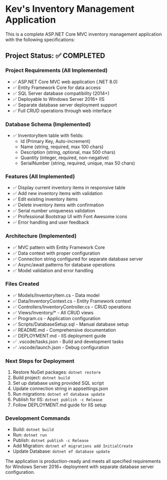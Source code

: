 # Kev's Inventory Management Application

This is a complete ASP.NET Core MVC inventory management application with the following specifications:

## Project Status: ✅ COMPLETED

### Project Requirements (All Implemented)
- ✅ ASP.NET Core MVC web application (.NET 8.0)
- ✅ Entity Framework Core for data access
- ✅ SQL Server database compatibility (2014+)
- ✅ Deployable to Windows Server 2016+ IIS
- ✅ Separate database server deployment support
- ✅ Full CRUD operations through web interface

### Database Schema (Implemented)
- ✅ InventoryItem table with fields:
  - Id (Primary Key, Auto-increment)
  - Name (string, required, max 100 chars)
  - Description (string, optional, max 500 chars)
  - Quantity (integer, required, non-negative)
  - SerialNumber (string, required, unique, max 50 chars)

### Features (All Implemented)
- ✅ Display current inventory items in responsive table
- ✅ Add new inventory items with validation
- ✅ Edit existing inventory items
- ✅ Delete inventory items with confirmation
- ✅ Serial number uniqueness validation
- ✅ Professional Bootstrap UI with Font Awesome icons
- ✅ Error handling and user feedback

### Architecture (Implemented)
- ✅ MVC pattern with Entity Framework Core
- ✅ Data context with proper configuration
- ✅ Connection string configured for separate database server
- ✅ Async/await patterns for database operations
- ✅ Model validation and error handling

### Files Created
- ✅ Models/InventoryItem.cs - Data model
- ✅ Data/InventoryContext.cs - Entity Framework context
- ✅ Controllers/InventoryController.cs - CRUD operations
- ✅ Views/Inventory/* - All CRUD views
- ✅ Program.cs - Application configuration
- ✅ Scripts/DatabaseSetup.sql - Manual database setup
- ✅ README.md - Comprehensive documentation
- ✅ DEPLOYMENT.md - IIS deployment guide
- ✅ .vscode/tasks.json - Build and development tasks
- ✅ .vscode/launch.json - Debug configuration

### Next Steps for Deployment
1. Restore NuGet packages: `dotnet restore`
2. Build project: `dotnet build`
3. Set up database using provided SQL script
4. Update connection string in appsettings.json
5. Run migrations: `dotnet ef database update`
6. Publish for IIS: `dotnet publish -c Release`
7. Follow DEPLOYMENT.md guide for IIS setup

### Development Commands
- Build: `dotnet build`
- Run: `dotnet run`
- Publish: `dotnet publish -c Release`
- Add Migration: `dotnet ef migrations add InitialCreate`
- Update Database: `dotnet ef database update`

The application is production-ready and meets all specified requirements for Windows Server 2016+ deployment with separate database server configuration.